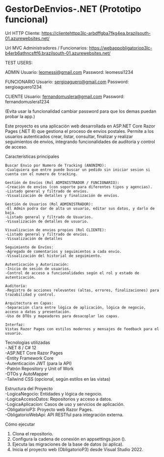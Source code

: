 # GestorDeEnvios-.NET (Prototipo funcional)

Url HTTP Cliente: 
https://clientehttpp3lc-arbdffgba7fkg4ea.brazilsouth-01.azurewebsites.net/

Url MVC Administradores / Funcionarios: 
https://webappobligatoriop3lc-b4erb6athncsftf6.brazilsouth-01.azurewebsites.net/

TEST USERS:

ADMIN
Usuario: leomessi@gmail.com 
Password: leomessi1234 

FUNCIONARIO 
Usuario: sergioaguero@gmail.com 
Password: sergioaguero1234

CLIENTE
Usuario: fernandomuslera@gmail.com 
Password: fernandomuslera1234 

(Evita usar la funcionalidad cambiar password para que los demas puedan probar la app.)

Este proyecto es una aplicación web desarrollada en ASP.NET Core Razor Pages (.NET 8) que gestiona el proceso de envíos postales. Permite a los usuarios autenticados crear, listar, consultar, finalizar y realizar seguimientos de envíos, integrando funcionalidades de auditoría y control de acceso.

Características principales

	Buscar Envio por Numero de Tracking (ANONIMO):
	-Cualquiera que entre puede buscar un pedido sin iniciar sesion si cuenta con el numero de tracking.
	
	Gestión de Envíos (Rol ADMINISTRADOR / FUNCIONARIO):
	-Creación de envíos (con soporte para diferentes tipos y agencias).
	-Listado general y filtrado de envíos.
	-Visualización de detalles y finalización de envíos.

	Gestión de Usuarios (Rol ADMINISTRADOR):
	-El Admin podra dar de alta un usuario, editar sus datos, y darlo de baja.
	-Listado general y filtrado de Usuarios.
	-Visualización de detalles de usuario.

	Visualizacion de envios propios (Rol CLIENTE):
	-Listado general y filtrado de envíos.
	-Visualización de detalles

	Seguimiento de Envíos:
	-Agregado de comentarios y seguimientos a cada envío.
	-Visualización del historial de seguimiento.

	Autenticación y Autorización:
	-Inicio de sesión de usuarios.
	-Control de acceso a funcionalidades según el rol y estado de autenticación.

	Auditoría:
	-Registro de acciones relevantes (altas, errores, finalizaciones) para trazabilidad y control.

	Arquitectura en Capas:
	-Separación clara entre lógica de aplicación, lógica de negocio, acceso a datos y presentación.
	-Uso de DTOs y mapeadores para desacoplar las capas.

	Interfaz:
	Vistas Razor Pages con estilos modernos y mensajes de feedback para el usuario.


Tecnologías utilizadas  
	-.NET 8 / C# 12  
	-ASP.NET Core Razor Pages  
	-Entity Framework Core  
	-Autenticación JWT (para la API)  
	-Patrón Repository y Unit of Work  
	-DTOs y AutoMapper  
	-Tailwind CSS (opcional, según estilos en las vistas)    

Estructura del Proyecto  
	-LogicaNegocio: Entidades y lógica de negocio.  
	-LogicaAccesoDatos: Repositorios y acceso a datos.  
	-LogicaAplicacion: Casos de uso y servicios de aplicación.  
	-ObligatorioP3: Proyecto web Razor Pages.  
	-ObligatorioWebApi: API RESTful para integración externa.  

Cómo ejecutar  
1.	Clona el repositorio.  
2.	Configura la cadena de conexión en appsettings.json ().  
3.	Ejecuta las migraciones de la base de datos (si aplica).  
4.	Inicia el proyecto web (ObligatorioP3) desde Visual Studio 2022.  
